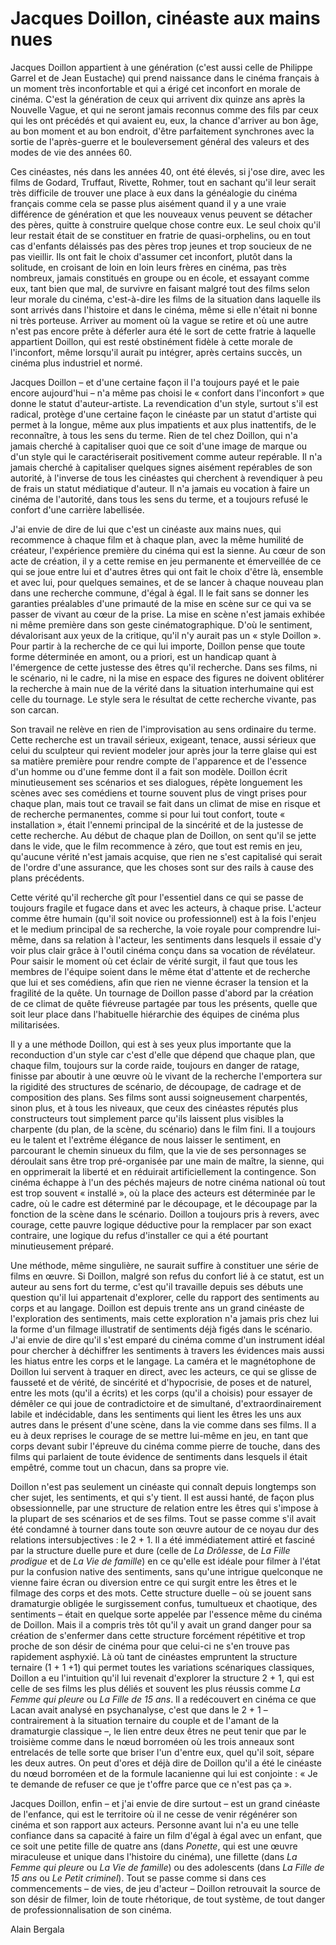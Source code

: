 # Jacques Doillon, cinéaste aux mains nues

Jacques Doillon appartient à une génération (c'est aussi celle de Philippe Garrel et de Jean Eustache) qui prend naissance dans le cinéma français à un moment très inconfortable et qui a érigé cet inconfort en morale de cinéma. C'est la génération de ceux qui arrivent dix quinze ans après la Nouvelle Vague, et qui ne seront jamais reconnus comme des fils par ceux qui les ont précédés et qui avaient eu, eux, la chance d'arriver au bon âge, au bon moment et au bon endroit, d'être parfaitement synchrones avec la sortie de l'après-guerre et le bouleversement général des valeurs et des modes de vie des années 60.

Ces cinéastes, nés dans les années 40, ont été élevés, si j'ose dire, avec les films de Godard, Truffaut, Rivette, Rohmer, tout en sachant qu'il leur serait très difficile de trouver une place à eux dans la généalogie du cinéma français comme cela se passe plus aisément quand il y a une vraie différence de génération et que les nouveaux venus peuvent se détacher des pères, quitte à construire quelque chose contre eux. Le seul choix qu'il leur restait était de se constituer en fratrie de quasi-orphelins, ou en tout cas d'enfants délaissés pas des pères trop jeunes et trop soucieux de ne pas vieillir. Ils ont fait le choix d'assumer cet inconfort, plutôt dans la solitude, en croisant de loin en loin leurs frères en cinéma, pas très nombreux, jamais constitués en groupe ou en école, et essayant comme eux, tant bien que mal, de survivre en faisant malgré tout des films selon leur morale du cinéma, c'est-à-dire les films de la situation dans laquelle ils sont arrivés dans l'histoire et dans le cinéma, même si elle n'était ni bonne ni très porteuse. Arriver au moment où la vague se retire et où une autre n'est pas encore prête à déferler aura été le sort de cette fratrie à laquelle appartient Doillon, qui est resté obstinément fidèle à cette morale de l'inconfort, même lorsqu'il aurait pu intégrer, après certains succès, un cinéma plus industriel et normé.

Jacques Doillon – et d'une certaine façon il l'a toujours payé et le paie encore aujourd'hui – n'a même pas choisi le « confort dans l'inconfort » que donne le statut d'auteur-artiste. La revendication d'un style, surtout s'il est radical, protège d'une certaine façon le cinéaste par un statut d'artiste qui permet à la longue, même aux plus impatients et aux plus inattentifs, de le reconnaître, à tous les sens du terme. Rien de tel chez Doillon, qui n'a jamais cherché à capitaliser quoi que ce soit d'une image de marque ou d'un style qui le caractériserait positivement comme auteur repérable. Il n'a jamais cherché à capitaliser quelques signes aisément repérables de son autorité, à l'inverse de tous les cinéastes qui cherchent à revendiquer à peu de frais un statut médiatique d'auteur. Il n'a jamais eu vocation à faire un cinéma de l'autorité, dans tous les sens du terme, et a toujours refusé le confort d'une carrière labellisée.

J'ai envie de dire de lui que c'est un cinéaste aux mains nues, qui recommence à chaque film et à chaque plan, avec la même humilité de créateur, l'expérience première du cinéma qui est la sienne. Au cœur de son acte de création, il y a cette remise en jeu permanente et émerveillée de ce qui se joue entre lui et d'autres êtres qui ont fait le choix d'être là, ensemble et avec lui, pour quelques semaines, et de se lancer à chaque nouveau plan dans une recherche commune, d'égal à égal. Il le fait sans se donner les garanties préalables d'une primauté de la mise en scène sur ce qui va se passer de vivant au cœur de la prise. La mise en scène n'est jamais exhibée ni même première dans son geste cinématographique. D'où le sentiment, dévalorisant aux yeux de la critique, qu'il n'y aurait pas un « style Doillon ». Pour partir à la recherche de ce qui lui importe, Doillon pense que toute forme déterminée en amont, ou a priori, est un handicap quant à l'émergence de cette justesse des êtres qu'il recherche. Dans ses films, ni le scénario, ni le cadre, ni la mise en espace des figures ne doivent oblitérer la recherche à main nue de la vérité dans la situation interhumaine qui est celle du tournage. Le style sera le résultat de cette recherche vivante, pas son carcan.

Son travail ne relève en rien de l'improvisation au sens ordinaire du terme. Cette recherche est un travail sérieux, exigeant, tenace, aussi sérieux que celui du sculpteur qui revient modeler jour après jour la terre glaise qui est sa matière première pour rendre compte de l'apparence et de l'essence d'un homme ou d'une femme dont il a fait son modèle. Doillon écrit minutieusement ses scénarios et ses dialogues, répète longuement les scènes avec ses comédiens et tourne souvent plus de vingt prises pour chaque plan, mais tout ce travail se fait dans un climat de mise en risque et de recherche permanentes, comme si pour lui tout confort, toute « installation », était l'ennemi principal de la sincérité et de la justesse de cette recherche. Au début de chaque plan de Doillon, on sent qu'il se jette dans le vide, que le film recommence à zéro, que tout est remis en jeu, qu'aucune vérité n'est jamais acquise, que rien ne s'est capitalisé qui serait de l'ordre d'une assurance, que les choses sont sur des rails à cause des plans précédents.

Cette vérité qu'il recherche gît pour l'essentiel dans ce qui se passe de toujours fragile et fugace dans et avec les acteurs, à chaque prise. L'acteur comme être humain (qu'il soit novice ou professionnel) est à la fois l'enjeu et le medium principal de sa recherche, la voie royale pour comprendre lui-même, dans sa relation à l'acteur, les sentiments dans lesquels il essaie d'y voir plus clair grâce à l'outil cinéma conçu dans sa vocation de révélateur. Pour saisir le moment où cet éclair de vérité surgit, il faut que tous les membres de l'équipe soient dans le même état d'attente et de recherche que lui et ses comédiens, afin que rien ne vienne écraser la tension et la fragilité de la quête. Un tournage de Doillon passe d'abord par la création de ce climat de quête fiévreuse partagée par tous les présents, quelle que soit leur place dans l'habituelle hiérarchie des équipes de cinéma plus militarisées.

Il y a une méthode Doillon, qui est à ses yeux plus importante que la reconduction d'un style car c'est d'elle que dépend que chaque plan, que chaque film, toujours sur la corde raide, toujours en danger de ratage, finisse par aboutir à une œuvre où le vivant de la recherche l'emportera sur la rigidité des structures de scénario, de découpage, de cadrage et de composition des plans. Ses films sont aussi soigneusement charpentés, sinon plus, et à tous les niveaux, que ceux des cinéastes réputés plus constructeurs tout simplement parce qu'ils laissent plus visibles la charpente (du plan, de la scène, du scénario) dans le film fini. Il a toujours eu le talent et l'extrême élégance de nous laisser le sentiment, en parcourant le chemin sinueux du film, que la vie de ses personnages se déroulait sans être trop pré-organisée par une main de maître, la sienne, qui en opprimerait la liberté et en réduirait artificiellement la contingence. Son cinéma échappe à l'un des péchés majeurs de notre cinéma national où tout est trop souvent « installé », où la place des acteurs est déterminée par le cadre, où le cadre est déterminé par le découpage, et le découpage par la fonction de la scène dans le scénario. Doillon a toujours pris à revers, avec courage, cette pauvre logique déductive pour la remplacer par son exact contraire, une logique du refus d'installer ce qui a été pourtant minutieusement préparé.

Une méthode, même singulière, ne saurait suffire à constituer une série de films en œuvre. Si Doillon, malgré son refus du confort lié à ce statut, est un auteur au sens fort du terme, c'est qu'il travaille depuis ses débuts une question qu'il lui appartenait d'explorer, celle du rapport des sentiments au corps et au langage. Doillon est depuis trente ans un grand cinéaste de l'exploration des sentiments, mais cette exploration n'a jamais pris chez lui la forme d'un filmage illustratif de sentiments déjà figés dans le scénario. J'ai envie de dire qu'il s'est emparé du cinéma comme d'un instrument idéal pour chercher à déchiffrer les sentiments à travers les évidences mais aussi les hiatus entre les corps et le langage. La caméra et le magnétophone de Doillon lui servent à traquer en direct, avec les acteurs, ce qui se glisse de fausseté et de vérité, de sincérité et d'hypocrisie, de poses et de naturel, entre les mots (qu'il a écrits) et les corps (qu'il a choisis) pour essayer de démêler ce qui joue de contradictoire et de simultané, d'extraordinairement labile et indécidable, dans les sentiments qui lient les êtres les uns aux autres dans le présent d'une scène, dans la vie comme dans ses films. Il a eu à deux reprises le courage de se mettre lui-même en jeu, en tant que corps devant subir l'épreuve du cinéma comme pierre de touche, dans des films qui parlaient de toute évidence de sentiments dans lesquels il était empêtré, comme tout un chacun, dans sa propre vie.

Doillon n'est pas seulement un cinéaste qui connaît depuis longtemps son cher sujet, les sentiments, et qui s'y tient. Il est aussi hanté, de façon plus obsessionnelle, par une structure de relation entre les êtres qui s'impose à la plupart de ses scénarios et de ses films. Tout se passe comme s'il avait été condamné à tourner dans toute son œuvre autour de ce noyau dur des relations intersubjectives : le 2 + 1. Il a été immédiatement attiré et fasciné par la structure duelle pure et dure (celle de _La Drôlesse_, de _La Fille prodigue_ et de _La Vie de famille_) en ce qu'elle est idéale pour filmer à l'état pur la confusion native des sentiments, sans qu'une intrigue quelconque ne vienne faire écran ou diversion entre ce qui surgit entre les êtres et le filmage des corps et des mots. Cette structure duelle – où se jouent sans dramaturgie obligée le surgissement confus, tumultueux et chaotique, des sentiments – était en quelque sorte appelée par l'essence même du cinéma de Doillon. Mais il a compris très tôt qu'il y avait un grand danger pour sa création de s'enfermer dans cette structure forcément répétitive et trop proche de son désir de cinéma pour que celui-ci ne s'en trouve pas rapidement asphyxié. Là où tant de cinéastes empruntent la structure ternaire (1 + 1 +1) qui permet toutes les variations scénariques classiques, Doillon a eu l'intuition qu'il lui revenait d'explorer la structure 2 + 1, qui est celle de ses films les plus déliés et souvent les plus réussis comme _La Femme qui pleure_ ou _La Fille de 15 ans_. Il a redécouvert en cinéma ce que Lacan avait analysé en psychanalyse, c'est que dans le 2 + 1 – contrairement à la situation ternaire du couple et de l'amant de la dramaturgie classique –, le lien entre deux êtres ne peut tenir que par le troisième comme dans le nœud borroméen où les trois anneaux sont entrelacés de telle sorte que briser l'un d'entre eux, quel qu'il soit, sépare les deux autres. On peut d'ores et déjà dire de Doillon qu'il a été le cinéaste du nœud borroméen et de la formule lacanienne qui lui est conjointe : « Je te demande de refuser ce que je t'offre parce que ce n'est pas ça ».

Jacques Doillon, enfin – et j'ai envie de dire surtout – est un grand cinéaste de l'enfance, qui est le territoire où il ne cesse de venir régénérer son cinéma et son rapport aux acteurs. Personne avant lui n'a eu une telle confiance dans sa capacité à faire un film d'égal à égal avec un enfant, que ce soit une petite fille de quatre ans (dans _Ponette_, qui est une œuvre miraculeuse et unique dans l'histoire du cinéma), une fillette (dans _La Femme qui pleure_ ou _La Vie de famille_) ou des adolescents (dans _La Fille de 15 ans_ ou _Le Petit criminel_). Tout se passe comme si dans ces commencements – de vies, de jeu d'acteur – Doillon retrouvait la source de son désir de filmer, loin de toute rhétorique, de tout système, de tout danger de professionnalisation de son cinéma.

Alain Bergala
